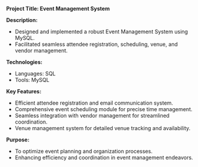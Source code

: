 **Project Title: Event Management System**

**Description:**
- Designed and implemented a robust Event Management System using MySQL.
- Facilitated seamless attendee registration, scheduling, venue, and vendor management.

**Technologies:**
- Languages: SQL
- Tools: MySQL

**Key Features:**
- Efficient attendee registration and email communication system.
- Comprehensive event scheduling module for precise time management.
- Seamless integration with vendor management for streamlined coordination.
- Venue management system for detailed venue tracking and availability.

**Purpose:**
- To optimize event planning and organization processes.
- Enhancing efficiency and coordination in event management endeavors.
